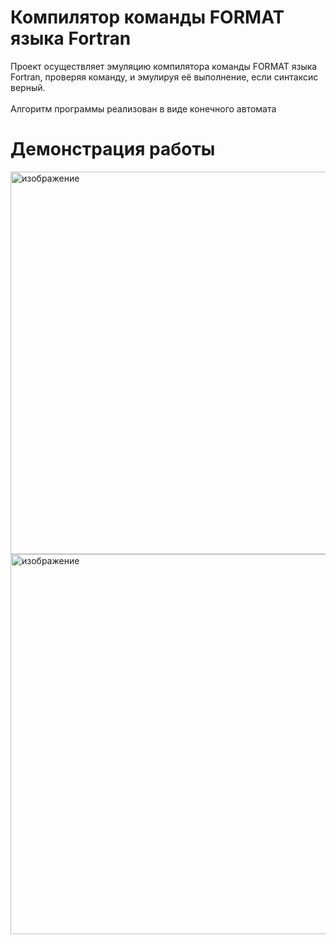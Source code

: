 # Компилятор команды FORMAT языка Fortran
Проект осуществляет эмуляцию компилятора команды FORMAT языка Fortran, проверяя команду, и эмулируя её выполнение, если синтаксис верный. <br /><br />
Алгоритм программы реализован в виде конечного автомата

# Демонстрация работы
<img width="968" height="612" alt="изображение" src="https://github.com/user-attachments/assets/3b83fa1b-afba-492b-a2e0-046641a2cfd7" />
<img width="963" height="608" alt="изображение" src="https://github.com/user-attachments/assets/8c8ee0da-2495-4b83-b595-2b8627c7a3e6" />
